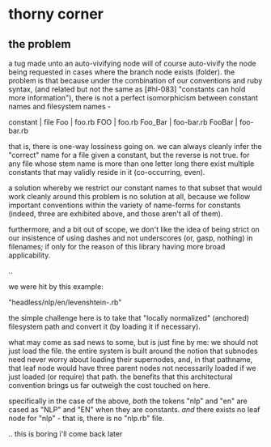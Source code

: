 # thorny corner

## the problem

a tug made unto an auto-vivifying node will of course auto-vivify the node
being requested in cases where the branch node exists (folder). the problem
is that because under the combination of our conventions and ruby syntax,
(and related but not the same as [#hl-083] "constants can hold more
information"), there is not a perfect isomorphicism between constant names
and filesystem names -

  constant  | file
       Foo  | foo.rb
       FOO  | foo.rb
   Foo_Bar  | foo-bar.rb
    FooBar  | foo-bar.rb

that is, there is one-way lossiness going on. we can always cleanly infer
the "correct" name for a file given a constant, but the reverse is not
true. for any file whose stem name is more than one letter long there exist
multiple constants that may validly reside in it (co-occurring, even).

a solution whereby we restrict our constant names to that subset that would
work cleanly around this problem is no solution at all, because we follow
important conventions within the variety of name-forms for constants (indeed,
three are exhibited above, and those aren't all of them).

furthermore, and a bit out of scope, we don't like the idea of being
strict on our insistence of using dashes and not underscores (or, gasp,
nothing) in filenames; if only for the reason of this library having more
broad applicability.

..

we were hit by this example:

  "headless/nlp/en/levenshtein-.rb"

the simple challenge here is to take that "locally normalized" (anchored)
filesystem path and convert it (by loading it if necessary).

what may come as sad news to some, but is just fine by me: we should not
just load the file. the entire system is built around the notion that
subnodes need never worry about loading their supernodes, and, in that
pathname, that leaf node would have three parent nodes not necessarily
loaded if we just loaded (or require) that path. the benefits that this
architectural convention brings us far outweigh the cost touched on here.

specifically in the case of the above, *both* the tokens "nlp" and "en"
are cased as "NLP" and "EN" when they are constants. *and* there exists
no leaf node for "nlp" - that is, there is no "nlp.rb" file.

.. this is boring i'll come back later

